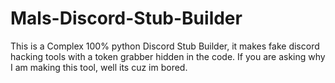 # Mals-Discord-Stub-Builder
This is a Complex 100% python Discord Stub Builder, it makes fake discord hacking tools with a token grabber hidden in the code. If you are asking why I am making this tool, well its cuz im bored.
